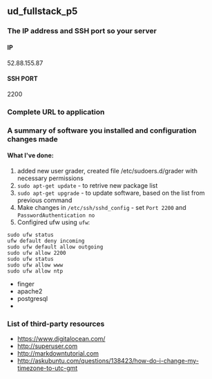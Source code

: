 ## ud_fullstack_p5
### The IP address and SSH port so your server
#### IP
52.88.155.87
#### SSH PORT
2200
### Complete URL to application
### A summary of software you installed and configuration changes made
#### What I've done:
1. added new user grader, created file /etc/sudoers.d/grader with necessary permissions
2. `sudo apt-get update` - to retrive new package list
3. `sudo apt-get upgrade` - to update software, based on the list from previous command
4. Make changes in `/etc/ssh/sshd_config` - set `Port 2200` and `PasswordAuthentication no`
5. Configired ufw using `ufw`:
```{r tidy=FALSE}
sudo ufw status
ufw default deny incoming
sudo ufw default allow outgoing
sudo ufw allow 2200
sudo ufw status
sudo ufw allow www
sudo ufw allow ntp
```

* finger
* apache2
* postgresql
* 

### List of third-party resources
* https://www.digitalocean.com/
* http://superuser.com
* http://markdowntutorial.com
* http://askubuntu.com/questions/138423/how-do-i-change-my-timezone-to-utc-gmt
